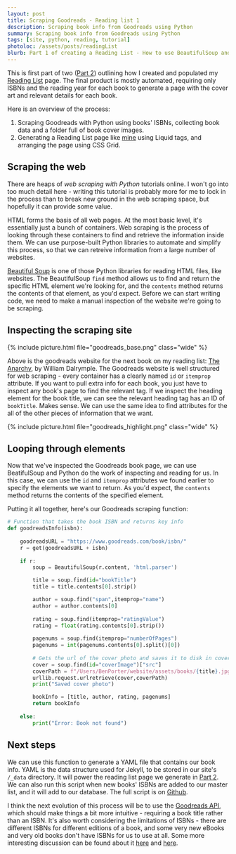 ```yaml
---
layout: post
title: Scraping Goodreads - Reading list 1
description: Scraping book info from Goodreads using Python
summary: Scraping book info from Goodreads using Python
tags: [site, python, reading, tutorial]
photoloc: /assets/posts/readingList
blurb: Part 1 of creating a Reading List - How to use BeautifulSoup and ISBNs to scrape and collate book information from Goodreads. 
---
```


This is first part of two ([Part 2](/posts/reading-list-2)) outlining how I created and populated my [Reading List](/books) page. The final product is mostly automated, requiring only ISBNs and the reading year for each book to generate a page with the cover art and relevant details for each book. 

Here is an overview of the process:
1. Scraping Goodreads with Python using books' ISBNs, collecting book data and a folder full of book cover images.
2. Generating a Reading List page like [mine](/books) using Liquid tags, and arranging the page using CSS Grid.

## Scraping the web
There are heaps of *web scraping with Python* tutorials online. I won't go into too much detail here - writing this tutorial is probably more for me to lock in the process than to break new ground in the web scraping space, but hopefully it can provide some value. 

HTML forms the basis of all web pages. At the most basic level, it's essentially just a bunch of containers. Web scraping is the process of looking through these containers to find and retrieve the information inside them. We can use purpose-built Python libraries to automate and simplify this process, so that we can retreive information from a large number of websites. 

[Beautiful Soup](https://www.crummy.com/software/BeautifulSoup/bs4/doc/) is one of those Python libraries for reading HTML files, like websites. The BeautifulSoup `find` method allows us to find and return the specific HTML element we're looking for, and the `contents` method returns the contents of that element, as you'd expect. Before we can start writing code, we need to make a manual inspection of the website we're going to be scraping. 

## Inspecting the scraping site

{% include picture.html
   file="goodreads_base.png"
   class="wide"
%}

Above is the goodreads website for the next book on my reading list: [The Anarchy](https://www.goodreads.com/book/show/42972023-the-anarchy), by William Dalrymple. The Goodreads website is well structured for web scraping - every container has a clearly named `id` or `itemprop` attribute. If you want to pull extra info for each book, you just have to inspect any book's page to find the relevant tag. If we inspect the heading element for the book title, we can see the relevant heading tag has an ID of `bookTitle`. Makes sense. We can use the same idea to find attributes for the all of the other pieces of information that we want. 

{% include picture.html
   file="goodreads_highlight.png"
   class="wide"
%}

## Looping through elements

Now that we've inspected the Goodreads book page, we can use BeatifulSoup and Python do the work of inspecting and reading for us. In this case, we can use the `id` and `itemprop` attributes we found earlier to specify the elements we want to return. As you'd expect, the `contents` method returns the contents of the specified element. 


Putting it all together, here's our Goodreads scraping function:
```python
# Function that takes the book ISBN and returns key info
def goodreadsInfo(isbn):
    
    goodreadsURL = "https://www.goodreads.com/book/isbn/"
    r = get(goodreadsURL + isbn)
    
    if r:
        soup = BeautifulSoup(r.content, 'html.parser')

        title = soup.find(id="bookTitle")
        title = title.contents[0].strip()

        author = soup.find("span",itemprop="name")
        author = author.contents[0]
        
        rating = soup.find(itemprop="ratingValue")
        rating = float(rating.contents[0].strip())
        
        pagenums = soup.find(itemprop="numberOfPages")
        pagenums = int(pagenums.contents[0].split()[0])
        
        # Gets the url of the cover photo and saves it to disk in coverPath directory
        cover = soup.find(id="coverImage")["src"] 
        coverPath = f"/Users/BenPorter/website/assets/books/{title}.jpg"
        urllib.request.urlretrieve(cover,coverPath)
        print("Saved cover photo")

        bookInfo = [title, author, rating, pagenums]
        return bookInfo
    
    else:
        print("Error: Book not found")
```

## Next steps
We can use this function to generate a YAML file that contains our book info. YAML is the data structure used for Jekyll, to be stored in our site's `/_data` directory. It will power the reading list page we generate in [Part 2](/posts/reading-list-2). We can also run this script when new books' ISBNs are added to our master list, and it will add to our database. The full script is on [Github]().

I think the next evolution of this process will be to use the [Goodreads API](https://www.goodreads.com/api/index), which should make things a bit more intuitive - requiring a book title rather than an ISBN. It's also worth considering the limitations of ISBNs - there are different ISBNs for different editions of a book, and some very new eBooks and very old books don't have ISBNs for us to use at all. Some more interesting discussion can be found about it [here](https://en.wikipedia.org/wiki/Wikipedia:ISBN#Uses_and_limitations_of_ISBNs) and [here](https://macwright.org/2017/12/11/indieweb-reading.html).
